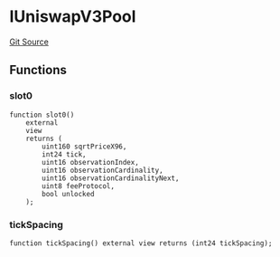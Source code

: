 # IUniswapV3Pool
[Git Source](https://cardpay-test.com/git@gitlab.stablecoin/unlimit-defi/blob/7f46b1c539a4b56f94eced3cede2e793666e98aa/contracts/mock/IUniswapV3Pool.sol)


## Functions
### slot0


```solidity
function slot0()
    external
    view
    returns (
        uint160 sqrtPriceX96,
        int24 tick,
        uint16 observationIndex,
        uint16 observationCardinality,
        uint16 observationCardinalityNext,
        uint8 feeProtocol,
        bool unlocked
    );
```

### tickSpacing


```solidity
function tickSpacing() external view returns (int24 tickSpacing);
```

